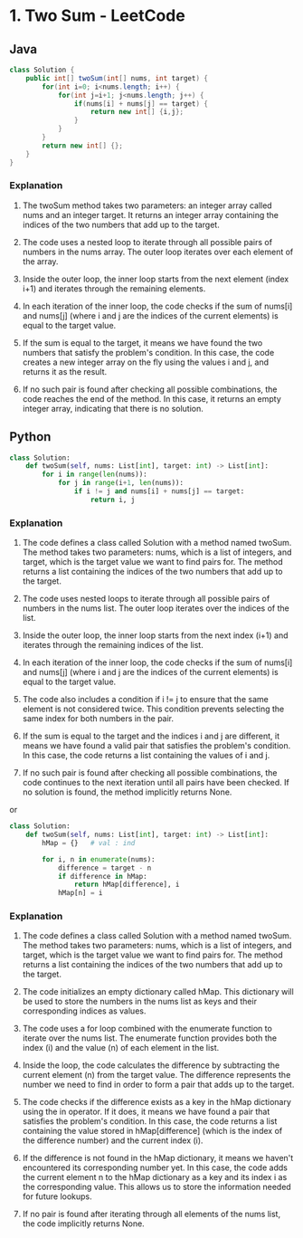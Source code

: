 # 1. Two Sum - LeetCode

## Java ##

```java
class Solution {
    public int[] twoSum(int[] nums, int target) {
        for(int i=0; i<nums.length; i++) {
            for(int j=i+1; j<nums.length; j++) {
                if(nums[i] + nums[j] == target) {
                    return new int[] {i,j};
                }
            }
        }
        return new int[] {};
    }
}
```

### Explanation ###
1. The twoSum method takes two parameters: an integer array called nums and an integer target. It returns an integer array containing the indices of the two numbers that add up to the target.

2. The code uses a nested loop to iterate through all possible pairs of numbers in the nums array. The outer loop iterates over each element of the array.

3. Inside the outer loop, the inner loop starts from the next element (index i+1) and iterates through the remaining elements.

4. In each iteration of the inner loop, the code checks if the sum of nums[i] and nums[j] (where i and j are the indices of the current elements) is equal to the target value.

5. If the sum is equal to the target, it means we have found the two numbers that satisfy the problem's condition. In this case, the code creates a new integer array on the fly using the values i and j, and returns it as the result.

6. If no such pair is found after checking all possible combinations, the code reaches the end of the method. In this case, it returns an empty integer array, indicating that there is no solution.

## Python ##

```py
class Solution:
    def twoSum(self, nums: List[int], target: int) -> List[int]:
        for i in range(len(nums)):
            for j in range(i+1, len(nums)):
                if i != j and nums[i] + nums[j] == target:
                    return i, j
```

### Explanation ###
1. The code defines a class called Solution with a method named twoSum. The method takes two parameters: nums, which is a list of integers, and target, which is the target value we want to find pairs for. The method returns a list containing the indices of the two numbers that add up to the target.

2. The code uses nested loops to iterate through all possible pairs of numbers in the nums list. The outer loop iterates over the indices of the list.

3. Inside the outer loop, the inner loop starts from the next index (i+1) and iterates through the remaining indices of the list.

4. In each iteration of the inner loop, the code checks if the sum of nums[i] and nums[j] (where i and j are the indices of the current elements) is equal to the target value.

5. The code also includes a condition if i != j to ensure that the same element is not considered twice. This condition prevents selecting the same index for both numbers in the pair.

6. If the sum is equal to the target and the indices i and j are different, it means we have found a valid pair that satisfies the problem's condition. In this case, the code returns a list containing the values of i and j.

7. If no such pair is found after checking all possible combinations, the code continues to the next iteration until all pairs have been checked. If no solution is found, the method implicitly returns None.

or

```py
class Solution:
    def twoSum(self, nums: List[int], target: int) -> List[int]:
        hMap = {}   # val : ind

        for i, n in enumerate(nums):
            difference = target - n
            if difference in hMap:
                return hMap[difference], i
            hMap[n] = i
```

### Explanation ###
1. The code defines a class called Solution with a method named twoSum. The method takes two parameters: nums, which is a list of integers, and target, which is the target value we want to find pairs for. The method returns a list containing the indices of the two numbers that add up to the target.

2. The code initializes an empty dictionary called hMap. This dictionary will be used to store the numbers in the nums list as keys and their corresponding indices as values.

3. The code uses a for loop combined with the enumerate function to iterate over the nums list. The enumerate function provides both the index (i) and the value (n) of each element in the list.

4. Inside the loop, the code calculates the difference by subtracting the current element (n) from the target value. The difference represents the number we need to find in order to form a pair that adds up to the target.

5. The code checks if the difference exists as a key in the hMap dictionary using the in operator. If it does, it means we have found a pair that satisfies the problem's condition. In this case, the code returns a list containing the value stored in hMap[difference] (which is the index of the difference number) and the current index (i).

6. If the difference is not found in the hMap dictionary, it means we haven't encountered its corresponding number yet. In this case, the code adds the current element n to the hMap dictionary as a key and its index i as the corresponding value. This allows us to store the information needed for future lookups.

7. If no pair is found after iterating through all elements of the nums list, the code implicitly returns None.
